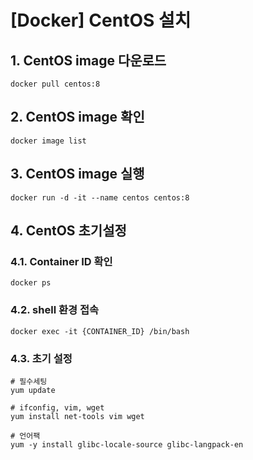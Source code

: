 # [Docker] CentOS 설치

## 1. CentOS image 다운로드

```
docker pull centos:8
```

## 2. CentOS image 확인

```
docker image list
```

## 3. CentOS image 실행

```
docker run -d -it --name centos centos:8
```

## 4. CentOS 초기설정

### 4.1. Container ID 확인

```
docker ps
```

### 4.2. shell 환경 접속

```
docker exec -it {CONTAINER_ID} /bin/bash
```

### 4.3. 초기 설정

```
# 필수세팅
yum update

# ifconfig, vim, wget
yum install net-tools vim wget

# 언어팩
yum -y install glibc-locale-source glibc-langpack-en
```

